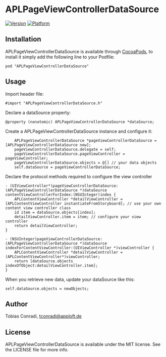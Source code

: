 # APLPageViewControllerDataSource

[![Version](http://cocoapod-badges.herokuapp.com/v/APLPageViewControllerDataSource/badge.png)](http://cocoadocs.org/docsets/APLPageViewControllerDataSource)
[![Platform](http://cocoapod-badges.herokuapp.com/p/APLPageViewControllerDataSource/badge.png)](http://cocoadocs.org/docsets/APLPageViewControllerDataSource)


## Installation

APLPageViewControllerDataSource is available through [CocoaPods](http://cocoapods.org), to install
it simply add the following line to your Podfile:

    pod "APLPageViewControllerDataSource"

## Usage

Import header file:

    #import "APLPageViewControllerDataSource.h"

Declare a dataSource property:

    @property (nonatomic) APLPageViewControllerDataSource *dataSource;

Create a APLPageViewControllerDataSource instance and configure it:

        APLPageViewControllerDataSource *pageViewControllerDataSource = [APLPageViewControllerDataSource new];
        pageViewControllerDataSource.delegate = self;
        pageViewControllerDataSource.pageViewController = pageViewController;
        pageViewControllerDataSource.objects = @[] // your data objects
        self.dataSource = pageViewControllerDataSource;

Declare the protocol methods required to configure the view controller

    - (UIViewController*)pageViewControllerDataSource:(APLPageViewControllerDataSource *)dataSource contentViewControllerForIndex:(NSUInteger)index {
        APLContentViewController *detailViewController = [APLContentViewController instantiateFromStoryboard]; // use your own content view controller class
        id item = dataSource.objects[index];
        detailViewController.item = item; // configure your view controller
        return detailViewController;
    }
    
    - (NSUInteger)pageViewControllerDataSource:(APLPageViewControllerDataSource *)dataSource indexForContentViewController:(UIViewController *)viewController {
        APLContentViewController *detailViewController = (APLContentViewController*)viewController;
        return [dataSource.objects indexOfObject:detailViewController.item];
    }
When you retrieve new data, update your dataSource like this:

    self.dataSource.objects = newObjects;

## Author

Tobias Conradi, tconradi@apploft.de

## License

APLPageViewControllerDataSource is available under the MIT license. See the LICENSE file for more info.

